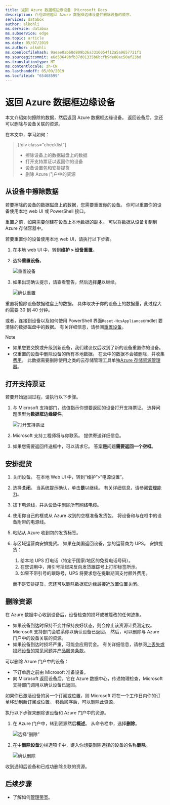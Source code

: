```yaml
---
title: 返回 Azure 数据框边缘设备 |Microsoft Docs
description: 介绍如何返回 Azure 数据框边缘设备并删除设备的顺序。
services: databox
author: alkohli
ms.service: databox
ms.subservice: edge
ms.topic: article
ms.date: 05/07/2019
ms.author: alkohli
ms.openlocfilehash: 9aeae0ab68d809b36a3316054f12a5a9657721f1
ms.sourcegitcommit: e6d53649bfb37d01335b6bcfb9de88ac50af23bd
ms.translationtype: MT
ms.contentlocale: zh-CN
ms.lasthandoff: 05/09/2019
ms.locfileid: "65468599"
---
```

# <a name="return-your-azure-data-box-edge-device"></a>返回 Azure 数据框边缘设备

本文介绍如何擦除的数据，然后返回 Azure 数据框边缘设备。 返回设备后，您还可以删除与设备关联的资源。

在本文中，学习如何：

> [!div class="checklist"]
> * 擦除设备上的数据磁盘上的数据
> * 打开支持票证以返回你的设备
> * 设备设置包和安排提货
> * 删除 Azure 门户中的资源

## <a name="erase-data-from-the-device"></a>从设备中擦除数据

若要擦除的设备的数据磁盘上的数据，您需要重置你的设备。 你可以重置你的设备使用本地 web UI 或 PowerShell 接口。

重置之前，如果需要创建在设备上本地数据的副本。 可以将数据从设备复制到 Azure 存储容器中。

若要重置你的设备使用本地 web UI，请执行以下步骤。

1. 在本地 web UI 中，转到**维护 > 设备重置**。
2. 选择**重置设备**。

    ![重置设备](media/data-box-edge-return-device/device-reset-1.png)

3. 如果出现确认提示，请查看警告，然后选择**是**以继续。

    ![确认重置](media/data-box-edge-return-device/device-reset-2.png)  

重置将擦除设备数据磁盘上的数据。 具体取决于你的设备上的数据量，此过程大约需要 30 到 40 分钟。

或者，连接到设备以及如何使用 PowerShell 界面`Reset-HcsAppliance`cmdlet 要清除的数据磁盘中的数据。 有关详细信息，请参阅[重置设备](data-box-edge-connect-powershell-interface.md#reset-your-device)。

> [!NOTE]
> - 如果您要交换或升级到新设备，我们建议仅后收到了新的设备重置你的设备。
> - 仅重置的设备中删除设备的所有本地数据。 在云中的数据不会被删除，并收集[费用](https://azure.microsoft.com/pricing/details/storage/)。 此数据需要删除使用之类的云存储管理工具单独[Azure 存储资源管理器](https://azure.microsoft.com/features/storage-explorer/)。

## <a name="open-a-support-ticket"></a>打开支持票证

若要开始返回过程，请执行以下步骤。

1. 与 Microsoft 支持部门，该值指示你想要返回的设备打开支持票证。 选择问题类型为**数据框边缘硬件**。

    ![打开支持票证](media/data-box-edge-return-device/open-support-ticket-1.png)  

2. Microsoft 支持工程师将与你联系。 提供寄送详细信息。
3. 如果您需要返回传送框中，可以请求它。 答案**是**问题**需要返回一个空框**。


## <a name="schedule-a-pickup"></a>安排提货

1. 关闭设备。 在本地 Web UI 中，转到“维护”>“电源设置”。
2. 选择**关闭**。 当系统提示确认，单击**是**以继续。 有关详细信息，请参阅[管理能力](data-box-gateway-manage-access-power-connectivity-mode.md#manage-power)。
3. 拔下电源线，并从设备中删除所有网络电缆。
4. 使用你自己的框或从 Azure 收到的空框准备发货包。 将设备和与在框中的设备附带的电源线。
5. 粘贴从 Azure 收到包的发货标签。
6. 与区域运营商安排提货。 如果在美国返回设备，您的运营商为 UPS。 安排提货：

    1. 给本地 UPS 打电话（特定于国家/地区的免费电话号码）。
    2. 在您调用中，用引号括起来反向发货跟踪号上打印标签所示。
    3. 如果不带引号的跟踪号，UPS 将要求您在提取期间支付额外费用。

    而不是安排提货，您还可以删除数据框边缘最接近放置位置关闭。

## <a name="delete-the-resource"></a>删除资源

在 Azure 数据中心收到设备后，设备检查的损坏或被篡改的任何迹象。

- 如果设备到达时保持不变并保持良好状态，则会停止该资源计费测定仪。 Microsoft 支持部门会联系你以确认设备已返回。 然后，可以删除与 Azure 门户中的设备关联的资源。
- 如果设备到达时损坏严重，可能会应用罚金。 有关详细信息，请参阅[上丢失或损坏设备的常见问题](https://azure.microsoft.com/pricing/details/databox/edge/)并[产品服务条款](https://www.microsoft.com/licensing/product-licensing/products)。  


可以删除 Azure 门户中的设备：
-   下订单后之前由 Microsoft 准备设备。
-   向 Microsoft 返回设备后，它在 Azure 数据中心，传递物理检查，Microsoft 支持部门调用以确认设备已返回。

如果你已激活设备的另一个订阅或位置，则 Microsoft 将在一个工作日内你的订单移动到新订阅或位置。 移动顺序后，可以删除此资源。


执行以下步骤来删除该设备和 Azure 门户中的资源。

1. 在 Azure 门户中，转到资源然后**概述**。 从命令栏中，选择**删除**。

    ![选择“删除”](media/data-box-edge-return-device/delete-resource-1.png)

2. 在中**删除设备**边栏选项卡中，键入你想要删除选择的设备的名称**删除**。

    ![确认删除](media/data-box-edge-return-device/delete-resource-2.png)

收到通知后设备和已成功删除关联的资源。

## <a name="next-steps"></a>后续步骤

- 了解如何[管理带宽](data-box-edge-manage-bandwidth-schedules.md)。
